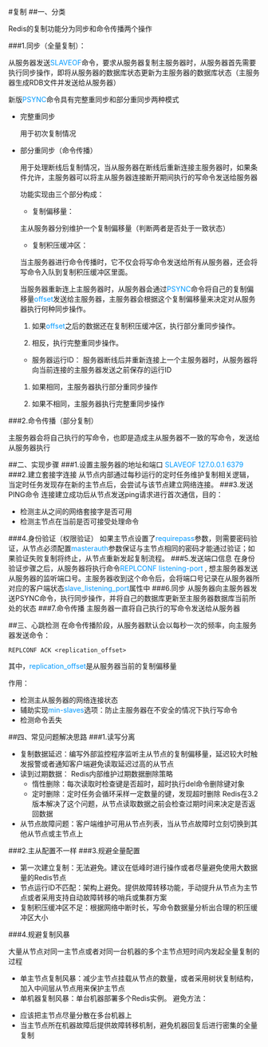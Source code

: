#复制
##一、分类

Redis的复制功能分为同步和命令传播两个操作

###1.同步（全量复制）：

从服务器发送<font color=#0099ff>SLAVEOF</font>命令，要求从服务器复制主服务器时，从服务器首先需要执行同步操作，即将从服务器的数据库状态更新为主服务器的数据库状态（主服务器生成RDB文件并发送给从服务器）

新版<font color=#0099ff>PSYNC</font>命令具有完整重同步和部分重同步两种模式

 - 完整重同步
    
     用于初次复制情况
 - 部分重同步（命令传播）
   
     用于处理断线后复制情况，当从服务器在断线后重新连接主服务器时，如果条件允许，主服务器可以将主从服务器连接断开期间执行的写命令发送给服务器
     
     功能实现由三个部分构成：
     + 复制偏移量：
     
     主从服务器分别维护一个复制偏移量（判断两者是否处于一致状态）
     + 复制积压缓冲区：
     
     当主服务器进行命令传播时，它不仅会将写命令发送给所有从服务器，还会将写命令入队到复制积压缓冲区里面。
     
     当服务器重新连上主服务器时，从服务器会通过<font color=#0099ff>PSYNC</font>命令将自己的复制偏移量<font color=#0099ff>offset</font>发送给主服务器，主服务器会根据这个复制偏移量来决定对从服务器执行何种同步操作。
     
     1) 如果<font color=#0099ff>offset</font>之后的数据还在复制积压缓冲区，执行部分重同步操作。
     
     2) 相反，执行完整重同步操作。 
     + 服务器运行ID：
     服务器断线后并重新连接上一个主服务器时，从服务器将向当前连接的主服务器发送之前保存的运行ID
     
     1) 如果相同，主服务器执行部分重同步操作
     
     2) 如果不相同，主服务器执行完整重同步操作
  
###2.命令传播（部分复制）

主服务器会将自己执行的写命令，也即是造成主从服务器不一致的写命令，发送给从服务器执行

##二、实现步骤
###1.设置主服务器的地址和端口
<font color=#0099ff>SLAVEOF 127.0.0.1 6379</font>
###2.建立套接字连接
从节点内部通过每秒运行的定时任务维护复制相关逻辑，当定时任务发现存在新的主节点后，会尝试与该节点建立网络连接。
###3.发送PING命令
连接建立成功后从节点发送ping请求进行首次通信，目的：

- 检测主从之间的网络套接字是否可用
- 检测主节点在当前是否可接受处理命令

###4.身份验证（权限验证）
如果主节点设置了<font color=#0099ff>requirepass</font>参数，则需要密码验证，从节点必须配置<font color=#0099ff>masterauth</font>参数保证与主节点相同的密码才能通过验证；如果验证失败复制将终止，从节点重新发起复制流程。
###5.发送端口信息
在身份验证步骤之后，从服务器将执行命令<font color=#0099ff>REPLCONF listening-port <port-number></font>, 想主服务器发送从服务器的监听端口号。主服务器收到这个命令后，会将端口号记录在从服务器所对应的客户端状态<font color=#0099ff>slave\_listening\_port</font>属性中
###6.同步
从服务器向主服务器发送PSYNC命令，执行同步操作，并将自己的数据库更新至主服务器数据库当前所处的状态
###7.命令传播
主服务器一直将自己执行的写命令发送给从服务器

##三、心跳检测
在命令传播阶段，从服务器默认会以每秒一次的频率，向主服务器发送命令：

```
REPLCONF ACK <replication_offset>
```
其中，<font color=#0099ff>replication_offset</font>是从服务器当前的复制偏移量

作用： 

- 检测主从服务器的网络连接状态
- 辅助实现<font color=#0099ff>min-slaves</font>选项：防止主服务器在不安全的情况下执行写命令
- 检测命令丢失



##四、常见问题解决思路
###1.读写分离

- 复制数据延迟：编写外部监控程序监听主从节点的复制偏移量，延迟较大时触发报警或者通知客户端避免读取延迟过高的从节点
- 读到过期数据：
  Redis内部维护过期数据删除策略
  + 惰性删除：每次读取时检查键是否超时，超时执行del命令删除键对象
  + 定时删除：定时任务会循环采样一定数量的键，发现超时删除
  Redis在3.2版本解决了这个问题，从节点读取数据之前会检查过期时间来决定是否返回数据
- 从节点故障问题：客户端维护可用从节点列表，当从节点故障时立刻切换到其他从节点或主节点上  


###2.主从配置不一样
###3.规避全量配置

- 第一次建立复制：无法避免。建议在低峰时进行操作或者尽量避免使用大数据量的Redis节点
- 节点运行ID不匹配：架构上避免。提供故障转移功能，手动提升从节点为主节点或者采用支持自动故障转移的哨兵或集群方案
- 复制积压缓冲区不足：根据网络中断时长，写命令数据量分析出合理的积压缓冲区大小

###4.规避复制风暴
 
 大量从节点对同一主节点或者对同一台机器的多个主节点短时间内发起全量复制的过程
 
 - 单主节点复制风暴：减少主节点挂载从节点的数量，或者采用树状复制结构，加入中间层从节点用来保护主节点
 - 单机器复制风暴：单台机器部署多个Redis实例。
  避免方法：
  + 应该把主节点尽量分散在多台机器上
  + 当主节点所在机器故障后提供故障转移机制，避免机器回复后进行密集的全量复制


